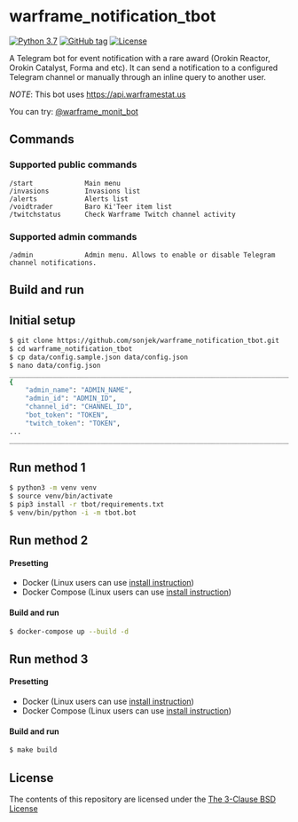 warframe_notification_tbot
======================

[![Python 3.7](https://img.shields.io/badge/python-3.7-blue.svg)](https://www.python.org/downloads/release/python-370/) [![GitHub tag](https://img.shields.io/github/tag/sonjek/warframe_notification_tbot.svg)](https://github.com/sonjek/warframe_notification_tbot/tags/) [![License](https://img.shields.io/badge/License-BSD%203--Clause-blue.svg)](https://opensource.org/licenses/BSD-3-Clause)


A Telegram bot for event notification with a rare award (Orokin Reactor, Orokin Catalyst, Forma and etc).
It can send a notification to a configured Telegram channel or manually through an inline query to another user.

*NOTE*: This bot uses https://api.warframestat.us

You can try: [@warframe_monit_bot](https://t.me/warframe_monit_bot)


## Commands

### Supported public commands
```
/start             Main menu
/invasions         Invasions list
/alerts            Alerts list
/voidtrader        Baro Ki'Teer item list
/twitchstatus      Check Warframe Twitch channel activity
```

### Supported admin commands
```
/admin             Admin menu. Allows to enable or disable Telegram channel notifications.
```


## Build and run

Initial setup
-----------------
```bash
$ git clone https://github.com/sonjek/warframe_notification_tbot.git
$ cd warframe_notification_tbot
$ cp data/config.sample.json data/config.json
$ nano data/config.json
_________________________________________________________________________
{
    "admin_name": "ADMIN_NAME",
    "admin_id": "ADMIN_ID",
    "channel_id": "CHANNEL_ID",
    "bot_token": "TOKEN",
    "twitch_token": "TOKEN",
...
_________________________________________________________________________
```



Run method 1
-------------

```bash
$ python3 -m venv venv
$ source venv/bin/activate
$ pip3 install -r tbot/requirements.txt
$ venv/bin/python -i -m tbot.bot
```



Run method 2
-------------

#### Presetting
- Docker (Linux users can use [install instruction](https://docs.docker.com/install/linux/docker-ce/ubuntu/))
- Docker Compose (Linux users can use [install instruction](https://docs.docker.com/compose/install/#install-compose))

#### Build and run
```bash
$ docker-compose up --build -d
```



Run method 3
-------------

#### Presetting
- Docker (Linux users can use [install instruction](https://docs.docker.com/install/linux/docker-ce/ubuntu/))
- Docker Compose (Linux users can use [install instruction](https://docs.docker.com/compose/install/#install-compose))

#### Build and run
```bash
$ make build
```



License
-----------

The contents of this repository are licensed under the [The 3-Clause BSD License](https://opensource.org/licenses/BSD-3-Clause)
